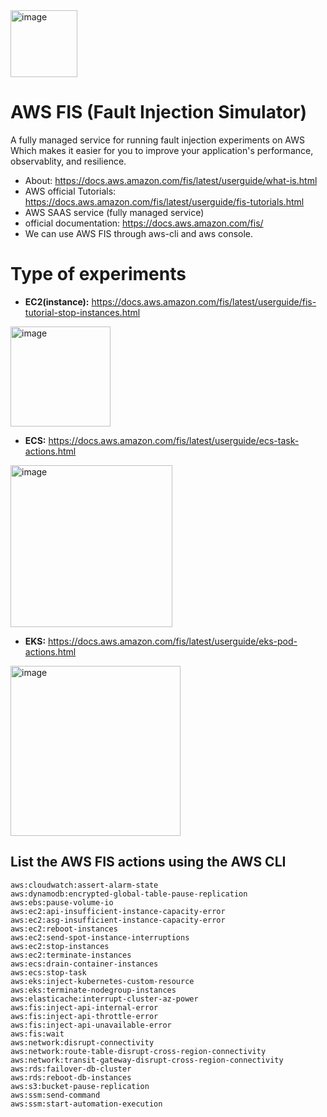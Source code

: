 <img width="107" alt="image" src="https://github.com/cloudtechner/chaos-engineering-tools/assets/87966660/f5eb0fe2-10f8-47f7-88b7-6cb290814eda">


# AWS FIS (Fault Injection Simulator)

A fully managed service for running fault injection experiments on AWS Which makes it easier for you to improve your application's performance, observablity, and resilience.

* About: https://docs.aws.amazon.com/fis/latest/userguide/what-is.html
* AWS official Tutorials: https://docs.aws.amazon.com/fis/latest/userguide/fis-tutorials.html
* AWS SAAS service (fully managed service)
* official documentation: https://docs.aws.amazon.com/fis/
* We can use AWS FIS through aws-cli and aws console.

# Type of experiments

* **EC2(instance):** https://docs.aws.amazon.com/fis/latest/userguide/fis-tutorial-stop-instances.html 
<img width="160" alt="image" src="https://github.com/cloudtechner/chaos-engineering-tools/assets/87966660/797e0f69-5bdd-4c0b-8a27-2e9c51a3d4de">

* **ECS:** https://docs.aws.amazon.com/fis/latest/userguide/ecs-task-actions.html
<img width="259" alt="image" src="https://github.com/cloudtechner/chaos-engineering-tools/assets/87966660/88a35dbe-66df-4c45-a060-169136671852">
  
* **EKS:** https://docs.aws.amazon.com/fis/latest/userguide/eks-pod-actions.html
<img width="272" alt="image" src="https://github.com/cloudtechner/chaos-engineering-tools/assets/87966660/d893da50-76bd-4cf8-969c-c2af0011f30b">

## List the AWS FIS actions using the AWS CLI

```
aws:cloudwatch:assert-alarm-state
aws:dynamodb:encrypted-global-table-pause-replication
aws:ebs:pause-volume-io
aws:ec2:api-insufficient-instance-capacity-error
aws:ec2:asg-insufficient-instance-capacity-error 
aws:ec2:reboot-instances
aws:ec2:send-spot-instance-interruptions
aws:ec2:stop-instances
aws:ec2:terminate-instances
aws:ecs:drain-container-instances
aws:ecs:stop-task
aws:eks:inject-kubernetes-custom-resource
aws:eks:terminate-nodegroup-instances
aws:elasticache:interrupt-cluster-az-power
aws:fis:inject-api-internal-error
aws:fis:inject-api-throttle-error
aws:fis:inject-api-unavailable-error
aws:fis:wait
aws:network:disrupt-connectivity
aws:network:route-table-disrupt-cross-region-connectivity
aws:network:transit-gateway-disrupt-cross-region-connectivity
aws:rds:failover-db-cluster
aws:rds:reboot-db-instances
aws:s3:bucket-pause-replication
aws:ssm:send-command
aws:ssm:start-automation-execution
```



